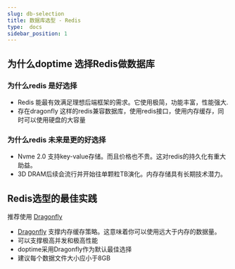 ```yaml
---
slug: db-selection
title: 数据库选型 - Redis
type:  docs
sidebar_position: 1
---
```

## 为什么doptime 选择Redis做数据库

### 为什么redis 是好选择
 - Redis 能最有效满足理想后端框架的需求。它使用极简，功能丰富，性能强大. 
 - 存在dragonfly 这样的redis兼容数据库，使用redis接口，使用内存缓存，同时可以使用硬盘的大容量


 ### 为什么redis 未来是更的好选择
 - Nvme 2.0 支持key-value存储。而且价格也不贵。这对redis的持久化有重大助益。  
 - 3D DRAM后续会流行并开始往单颗粒TB演化。内存存储具有长期技术潜力。


## Redis选型的最佳实践
推荐使用 [Dragonfly](https://github.com/dragonflydb/dragonfly) 

- [Dragonfly](https://github.com/dragonflydb/dragonfly) 支撑内存缓存策略。这意味着你可以使用远大于内存的数据量。
- 可以支撑极高并发和极高性能
- doptime采用Dragonfly作为默认最佳选择
- 建议每个数据文件大小应小于8GB




